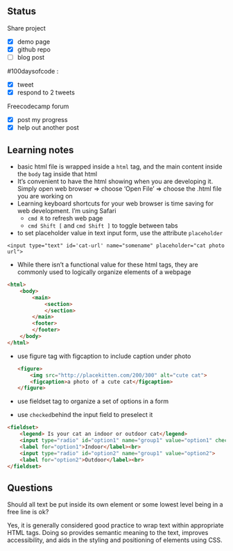 ## Status
Share project
- [x]  demo page
- [x]  github repo
- [ ]  blog post

#100daysofcode :

- [x]  tweet
- [x]  respond to 2 tweets

Freecodecamp forum

- [x]  post my progress
- [x]  help out another post
## Learning notes

- basic html file is wrapped inside a `html` tag, and the main content inside the `body` tag inside that html
- It’s convenient to have the html showing when you are developing it. Simply open web browser ⇒ choose ‘Open File’ ⇒ choose the .html file you are working on
- Learning keyboard shortcuts for your web browser is time saving for web development. I’m using Safari
    - `cmd R` to refresh web page
    - `cmd Shift [` and `cmd Shift ]` to toggle between tabs
- to set placeholder value in text input form, use the attribute `placeholder`

`<input type="text" id='cat-url' name="somename" placeholder="cat photo url">`

- While there isn’t a functional value for these html tags, they are commonly used to logically organize elements of a webpage

```html
<html>
	<body>
		<main>
			<section>
			</section>
        </main>
		<footer>
		</footer>
	</body>
</html>
```

- use figure tag with figcaption to include caption under photo
    
    ```html
    <figure>
    	<img src="http://placekitten.com/200/300" alt="cute cat">
    	<figcaption>a photo of a cute cat</figcaption>
    </figure>
    ```
    
- use fieldset tag to organize a set of options in a form
- use `checked`behind the input field to preselect it

```html
<fieldset>
    <legend> Is your cat an indoor or outdoor cat</legend>
    <input type="radio" id="option1" name="group1" value="option1" checked>
    <label for="option1">Indoor</label><br>
    <input type="radio" id="option2" name="group1" value="option2">
    <label for="option2">Outdoor</label><br>
</fieldset>
```

## Questions

Should all text be put inside its own element or some lowest level being in a free line is ok?

Yes, it is generally considered good practice to wrap text within appropriate HTML tags. Doing so provides semantic meaning to the text, improves accessibility, and aids in the styling and positioning of elements using CSS.